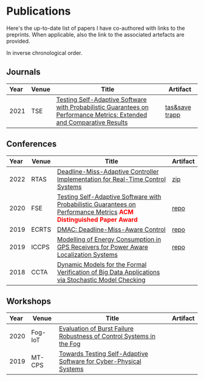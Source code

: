 # Publications 

Here's the up-to-date list of papers I have co-authored with links to the preprints. When applicable, also the link to the associated artefacts are provided.

In inverse chronological order.

## Journals

| Year | Venue    | Title     | Artifact |
|:-----|----------|-----------|----------|
| 2021 | TSE      | [Testing Self-Adaptive Software with Probabilistic Guarantees on Performance Metrics: Extended and Comparative Results](https://github.com/ManCla/papers/blob/main/assets/pdfs/journal/2021_tse.pdf) | [tas&save](https://github.com/ManCla/ESEC-FSE-2020/tree/TSE_extension) [trapp](https://github.com/ManCla/TRAPP) | 

## Conferences

| Year | Venue    | Title     | Artifact |
|:-----|--------------|-----------|----------|
| 2022 | RTAS     | [Deadline-Miss-Adaptive Controller Implementation for Real-Time Control Systems](https://github.com/ManCla/papers/blob/main/assets/pdfs/conference/2022_rtas.pdf) | [zip](https://github.com/ManCla/papers/raw/main/assets/artifacts/rtas2022-artifact.zip)|
| 2020 | FSE      | [Testing Self-Adaptive Software with Probabilistic Guarantees on Performance Metrics](https://github.com/ManCla/papers/blob/main/assets/pdfs/conference/2020_fse.pdf)  **<span style="color: red;">ACM Distinguished Paper Award</span>**  | [repo](https://github.com/ManCla/ESEC-FSE-2020)|
| 2019 | ECRTS    | [DMAC: Deadline-Miss-Aware Control](https://github.com/ManCla/papers/blob/main/assets/pdfs/conference/2019_ecrts.pdf) | [repo](https://gitlab.control.lth.se/mmaggio/paolo-ecrts19) |
| 2019 | ICCPS    | [Modelling of Energy Consumption in GPS Receivers for Power Aware Localization Systems](https://github.com/ManCla/papers/blob/main/assets/pdfs/conference/2019_iccps.pdf) | [repo](https://gitlab.control.lth.se/mmaggio/gps-modeling)
| 2018 | CCTA     | [Dynamic Models for the Formal Verification of Big Data Applications via Stochastic Model Checking](https://github.com/ManCla/papers/blob/main/assets/pdfs/conference/2018_ccta.pdf) | |

## Workshops

| Year | Venue    | Title     | Artifact |
|:-----|----------|-----------|----------|
| 2020 | Fog-IoT  | [Evaluation of Burst Failure Robustness of Control Systems in the Fog](https://github.com/ManCla/papers/blob/main/assets/pdfs/workshop/2020_fogiot.pdf) | |
| 2019 | MT-CPS   | [Towards Testing Self-Adaptive Software for Cyber-Physical Systems](https://github.com/ManCla/papers/blob/main/assets/pdfs/workshop/2019_mtcps.pdf)

